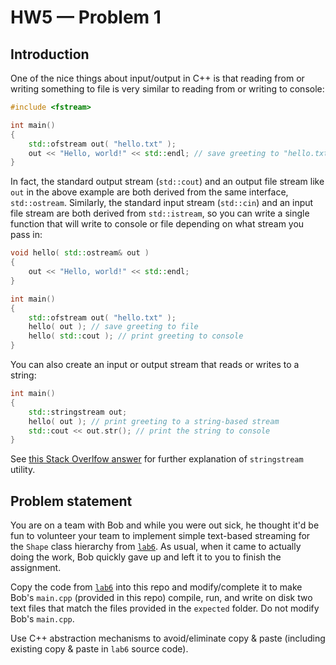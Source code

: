 # HW5 — Problem 1

## Introduction

One of the nice things about input/output in C++ is that reading from or writing something to file is very similar to reading from or writing to console:

```C++
#include <fstream>

int main()
{
    std::ofstream out( "hello.txt" );
    out << "Hello, world!" << std::endl; // save greeting to "hello.txt" file 
}
```

In fact, the standard output stream (`std::cout`) and an output file stream like `out` in the above example are both derived from the same interface, `std::ostream`. Similarly, the standard input stream (`std::cin`) and an input file stream are both derived from `std::istream`, so you can write a single function that will write to console or file depending on what stream you pass in:

```C++
void hello( std::ostream& out )
{
    out << "Hello, world!" << std::endl;
}

int main()
{
    std::ofstream out( "hello.txt" );
    hello( out ); // save greeting to file
    hello( std::cout ); // print greeting to console
}
```

You can also create an input or output stream that reads or writes to a string:

```C++
int main()
{
    std::stringstream out;
    hello( out ); // print greeting to a string-based stream
    std::cout << out.str(); // print the string to console
}
```

See [this Stack Overlfow answer](https://stackoverflow.com/questions/20594520/what-exactly-does-stringstream-do/20595061#20595061) for further explanation of  `stringstream` utility.


## Problem statement

You are on a team with Bob and while you were out sick, he thought it'd be fun to volunteer your team to implement simple text-based streaming for the `Shape` class hierarchy from [`lab6`](https://github.com/uiowa-cs-3210-0001/cs3210-labs/tree/master/lab6/1%20-%20class%20hierarchies). As usual, when it came to actually doing the work, Bob quickly gave up and left it to you to finish the assignment. 

Copy the code from [`lab6`](https://github.com/uiowa-cs-3210-0001/cs3210-labs/tree/master/lab6/1%20-%20class%20hierarchies) into this repo and modify/complete it to make Bob's  `main.cpp` (provided in this repo) compile, run, and write on disk two text files that match the files provided in the `expected` folder. Do not modify Bob's `main.cpp`. 

Use C++ abstraction mechanisms to avoid/eliminate copy & paste (including existing copy & paste in `lab6` source code).
